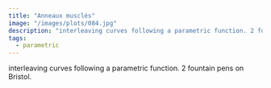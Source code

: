 ```yaml
---
title: "Anneaux musclés"
image: "/images/plots/084.jpg"
description: "interleaving curves following a parametric function. 2 fountain pens on Bristol."
tags:
  - parametric
---
```


interleaving curves following a parametric function. 2 fountain pens on Bristol.
